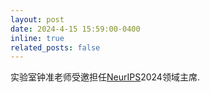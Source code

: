 ```yaml
---
layout: post
date: 2024-4-15 15:59:00-0400
inline: true
related_posts: false
---
```


实验室钟准老师受邀担任[NeurIPS](https://neurips.cc/)2024领域主席.